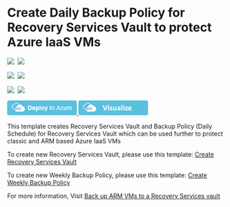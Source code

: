 # Create Daily Backup Policy for Recovery Services Vault to protect Azure IaaS VMs

<IMG SRC="https://azbotstorage.blob.core.windows.net/badges/101-recovery-services-daily-backup-policy-create/PublicLastTestDate.svg" />&nbsp;
<IMG SRC="https://azbotstorage.blob.core.windows.net/badges/101-recovery-services-daily-backup-policy-create/PublicDeployment.svg" />&nbsp;

<IMG SRC="https://azbotstorage.blob.core.windows.net/badges/101-recovery-services-daily-backup-policy-create/FairfaxLastTestDate.svg" />&nbsp;
<IMG SRC="https://azbotstorage.blob.core.windows.net/badges/101-recovery-services-daily-backup-policy-create/FairfaxDeployment.svg" />&nbsp;

<IMG SRC="https://azbotstorage.blob.core.windows.net/badges/101-recovery-services-daily-backup-policy-create/BestPracticeResult.svg" />&nbsp;
<IMG SRC="https://azbotstorage.blob.core.windows.net/badges/101-recovery-services-daily-backup-policy-create/CredScanResult.svg" />&nbsp;

<a href="https://portal.azure.com/#create/Microsoft.Template/uri/https%3A%2F%2Fraw.githubusercontent.com%2FAzure%2Fazure-quickstart-templates%2Fmaster%2F101-recovery-services-daily-backup-policy-create%2Fazuredeploy.json" target="_blank">
    <img src="https://raw.githubusercontent.com/Azure/azure-quickstart-templates/master/1-CONTRIBUTION-GUIDE/images/deploytoazure.png"/>
</a>
<a href="http://armviz.io/#/?load=https%3A%2F%2Fraw.githubusercontent.com%2FAzure%2Fazure-quickstart-templates%2Fmaster%2F101-recovery-services-daily-backup-policy-create%2Fazuredeploy.json" target="_blank">
    <img src="https://raw.githubusercontent.com/Azure/azure-quickstart-templates/master/1-CONTRIBUTION-GUIDE/images/visualizebutton.png"/>
</a>

This template creates Recovery Services Vault and Backup Policy (Daily Schedule) for Recovery Services Vault which can be used further to protect classic and ARM based Azure IaaS VMs

To create new Recovery Services Vault, please use this template: [Create Recovery Services Vault](https://github.com/Azure/azure-quickstart-templates/tree/master/101-recovery-services-vault-create)

To create new Weekly Backup Policy, please use this template: [Create Weekly Backup Policy](https://github.com/Azure/azure-quickstart-templates/tree/master/101-recovery-services-weekly-backup-policy-create)

For more information, Visit [Back up ARM VMs to a Recovery Services vault](https://azure.microsoft.com/en-us/documentation/articles/backup-azure-vms-first-look-arm/)
